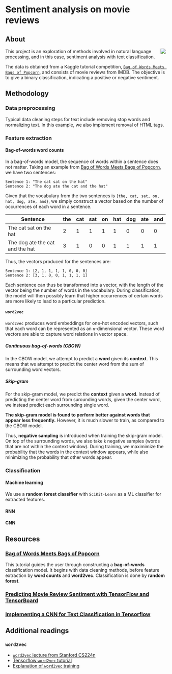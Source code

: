 # Sentiment analysis on movie reviews
## About
<img align="right" src="https://kaggle2.blob.core.windows.net/competitions/kaggle/3971/logos/front_page.png" />

This project is an exploration of methods involved in natural language processing, and in this case, sentiment analysis with text classification.

The data is obtained from a Kaggle tutorial competition, [`Bag of Words Meets Bags of Popcorn`](https://www.kaggle.com/c/word2vec-nlp-tutorial/data), and consists of movie reviews from IMDB. The objective is to give a binary classification, indicating a positive or negative sentiment.

## Methodology
### Data preprocessing
Typical data cleaning steps for text include removing stop words and normalizing text. In this example, we also implement removal of HTML tags.

### Feature extraction
#### Bag-of-words word counts
In a bag-of-words model, the sequence of words within a sentence does not matter. Taking an example from [Bag of Words Meets Bags of Popcorn](#bag-of-words-meets-bags-of-popcorn), we have two sentences:

```
Sentence 1: "The cat sat on the hat"
Sentence 2: "The dog ate the cat and the hat"
```

Given that the vocabulary from the two sentences is `{the, cat, sat, on, hat, dog, ate, and}`, we simply construct a vector based on the number of occurrences of each word in a sentence.

| Sentence                        | the | cat | sat | on | hat | dog | ate | and |
|---------------------------------|-----|-----|-----|----|-----|-----|-----|-----|
| The cat sat on the hat          | 2   | 1   | 1   | 1  | 1   | 0   | 0   | 0   |
| The dog ate the cat and the hat | 3   | 1   | 0   | 0  | 1   | 1   | 1   | 1   |

Thus, the vectors produced for the sentences are:

```
Sentence 1: [2, 1, 1, 1, 1, 0, 0, 0]
Sentence 2: [3, 1, 0, 0, 1, 1, 1, 1]
```

Each sentence can thus be transformed into a vector, with the length of the vector being the number of words in the vocabulary. During classification, the model will then possibly learn that higher occurrences of certain words are more likely to lead to a particular prediction.

#### `word2vec`
`word2vec` produces word embeddings for one-hot encoded vectors, such that each word can be represented as an `n`-dimensional vector. These word vectors are able to capture word relations in vector space.

##### Continuous bag-of-words (CBOW)
In the CBOW model, we attempt to predict a **word** given its **context**. This means that we attempt to predict the center word from the sum of surrounding word vectors.

##### Skip-gram
For the skip-gram model, we predict the **context** given a **word**. Instead of predicting the center word from surounding words, given the center word, we instead predict each surrounding single word.

**The skip-gram model is found to perform better against words that appear less frequently.** However, it is much slower to train, as compared to the CBOW model.

Thus, **negative sampling** is introduced when training the skip-gram model. On top of the surrounding words, we also take `k` negative samples (words that are not within the context window).
During training, we maximimize the probability that the words in the context window appears, while also minimizing the probability that other words appear.

### Classification
#### Machine learning
We use a **random forest classifier** with `SciKit-Learn` as a ML classifier for extracted features.

#### RNN


#### CNN


## Resources
### [Bag of Words Meets Bags of Popcorn](https://www.kaggle.com/c/word2vec-nlp-tutorial#part-1-for-beginners-bag-of-words)
This tutorial guides the user through constructing a **bag-of-words** classification model. It begins with data cleaning methods, before feature extraction by **word counts** and **word2vec**. Classification is done by **random forest**.

### [Predicting Movie Review Sentiment with TensorFlow and TensorBoard](https://medium.com/@Currie32/predicting-movie-review-sentiment-with-tensorflow-and-tensorboard-53bf16af0acf)

### [Implementing a CNN for Text Classification in Tensorflow](http://www.wildml.com/2015/12/implementing-a-cnn-for-text-classification-in-tensorflow/)

## Additional readings
### `word2vec`
* [`word2vec` lecture from Stanford CS224n](http://web.stanford.edu/class/cs224n/lectures/lecture2.pdf)
* [Tensorflow `word2vec` tutorial](https://www.tensorflow.org/tutorials/representation/word2vechttps://www.tensorflow.org/tutorials/representation/word2vec)
* [Explanation of `word2vec` training](http://www.1-4-5.net/~dmm/ml/how_does_word2vec_work.pdf)
